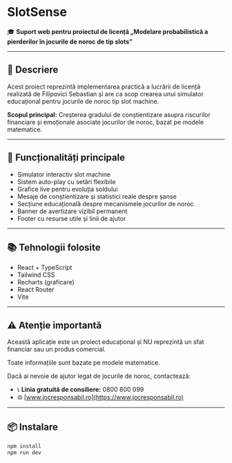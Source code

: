 # SlotSense


🎓 **Suport web pentru proiectul de licență „Modelare probabilistică a pierderilor în jocurile de noroc de tip slots”**

---

## 📢 Descriere

Acest proiect reprezintă implementarea practică a lucrării de licență realizată de Filipovici Sebastian și are ca scop crearea unui simulator educațional pentru jocurile de noroc tip slot machine.

**Scopul principal:** Creșterea gradului de conștientizare asupra riscurilor financiare și emoționale asociate jocurilor de noroc, bazat pe modele matematice.

---

## 🎰 Funcționalități principale

- Simulator interactiv slot machine
- Sistem auto-play cu setări flexibile
- Grafice live pentru evoluția soldului
- Mesaje de conștientizare și statistici reale despre șanse
- Secțiune educațională despre mecanismele jocurilor de noroc
- Banner de avertizare vizibil permanent
- Footer cu resurse utile și linii de ajutor

---

## 📚 Tehnologii folosite

- React + TypeScript
- Tailwind CSS
- Recharts (graficare)
- React Router
- Vite

---

## ⚠️ Atenție importantă

Această aplicație este un proiect educațional și NU reprezintă un sfat financiar sau un produs comercial.

Toate informațiile sunt bazate pe modele matematice.

Dacă ai nevoie de ajutor legat de jocurile de noroc, contactează:
- 📞 **Linia gratuită de consiliere:** 0800 800 099
- 🌐 [www.jocresponsabil.ro](https://www.jocresponsabil.ro)

---

## 📦 Instalare

```bash
npm install
npm run dev
